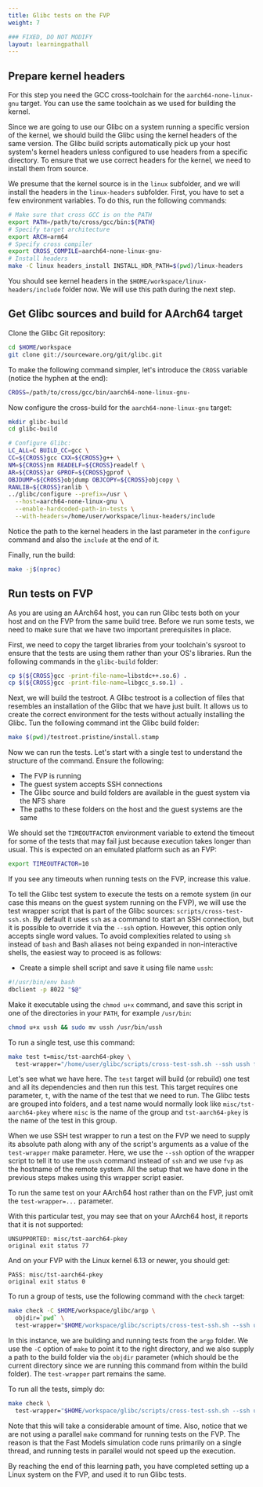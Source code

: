 ```yaml
---
title: Glibc tests on the FVP
weight: 7

### FIXED, DO NOT MODIFY
layout: learningpathall
---
```


## Prepare kernel headers

For this step you need the GCC cross-toolchain for the `aarch64-none-linux-gnu` target.
You can use the same toolchain as we used for building the kernel.

Since we are going to use our Glibc on a system running a specific version of the kernel,
we should build the Glibc using the kernel headers of the same version. The Glibc build
scripts automatically pick up your host system's kernel headers unless configured to use
headers from a specific directory. To ensure that we use correct headers for the kernel,
we need to install them from source.

We presume that the kernel source is in the `linux` subfolder, and we will install the
headers in the `linux-headers` subfolder. First, you have to set a few environment variables.
To do this, run the following commands:

```bash
# Make sure that cross GCC is on the PATH
export PATH=/path/to/cross/gcc/bin:${PATH}
# Specify target architecture
export ARCH=arm64
# Specify cross compiler
export CROSS_COMPILE=aarch64-none-linux-gnu-
# Install headers
make -C linux headers_install INSTALL_HDR_PATH=$(pwd)/linux-headers
```

You should see kernel headers in the `$HOME/workspace/linux-headers/include` folder now.
We will use this path during the next step.

## Get Glibc sources and build for AArch64 target

Clone the Glibc Git repository:

```bash
cd $HOME/workspace
git clone git://sourceware.org/git/glibc.git
```

To make the following command simpler, let's introduce the `CROSS` variable (notice the hyphen
at the end):

```bash
CROSS=/path/to/cross/gcc/bin/aarch64-none-linux-gnu-
```

Now configure the cross-build for the `aarch64-none-linux-gnu` target:

```bash
mkdir glibc-build
cd glibc-build

# Configure Glibc:
LC_ALL=C BUILD_CC=gcc \
CC=${CROSS}gcc CXX=${CROSS}g++ \
NM=${CROSS}nm READELF=${CROSS}readelf \
AR=${CROSS}ar GPROF=${CROSS}gprof \
OBJDUMP=${CROSS}objdump OBJCOPY=${CROSS}objcopy \
RANLIB=${CROSS}ranlib \
../glibc/configure --prefix=/usr \
  --host=aarch64-none-linux-gnu \
  --enable-hardcoded-path-in-tests \
  --with-headers=/home/user/workspace/linux-headers/include
```

Notice the path to the kernel headers in the last parameter in the `configure` command and
also the `include` at the end of it.

Finally, run the build:

```bash
make -j$(nproc)
```

## Run tests on FVP

As you are using an AArch64 host, you can run Glibc tests both on your host and on the FVP
from the same build tree. Before we run some tests, we need to make sure that we have two
important prerequisites in place.

First, we need to copy the target libraries from your toolchain's sysroot to ensure that
the tests are using them rather than your OS's libraries. Run the following commands in the
`glibc-build` folder:

```bash
cp $(${CROSS}gcc -print-file-name=libstdc++.so.6) .
cp $(${CROSS}gcc -print-file-name=libgcc_s.so.1) .
```

Next, we will build the testroot. A Glibc testroot is a collection of files that resembles
an installation of the Glibc that we have just built. It allows us to create the correct
environment for the tests without actually installing the Glibc. Tun the following command
int the Glibc build folder:

```bash
make $(pwd)/testroot.pristine/install.stamp
```

Now we can run the tests. Let's start with a single test to understand the structure of the
command. Ensure the following:

 * The FVP is running
 * The guest system accepts SSH connections
 * The Glibc source and build folders are available in the guest system via the NFS share
 * The paths to these folders on the host and the guest systems are the same

We should set the `TIMEOUTFACTOR` environment variable to extend the timeout for some of the
tests that may fail just because execution takes longer than usual. This is expected on an
emulated platform such as an FVP:

```bash
export TIMEOUTFACTOR=10
```

If you see any timeouts when running tests on the FVP, increase this value.

To tell the Glibc test system to execute the tests on a remote system (in our case this
means on the guest system running on the FVP), we will use the test wrapper script that
is part of the Glibc sources: `scripts/cross-test-ssh.sh`. By default it uses `ssh` as a
command to start an SSH connection, but it is possible to override it via the `--ssh` option.
However, this option only accepts single word values. To avoid complexities related to
using `sh` instead of `bash` and Bash aliases not being expanded in non-interactive shells,
the easiest way to proceed is as follows:

 * Create a simple shell script and save it using file name `ussh`:

```bash
#!/usr/bin/env bash
dbclient -p 8022 "$@"
```

 Make it executable using the `chmod u+x` command, and save this script in one of the directories in your `PATH`, for example `/usr/bin`:

```bash
chmod u+x ussh && sudo mv ussh /usr/bin/ussh
```

To run a single test, use this command:

```bash
make test t=misc/tst-aarch64-pkey \
  test-wrapper="/home/user/glibc/scripts/cross-test-ssh.sh --ssh ussh fvp"
```

Let's see what we have here. The `test` target will build (or rebuild) one test and all
its dependencies and then run this test. This target requires one parameter, `t`, with the
name of the test that we need to run. The Glibc tests are grouped into folders, and a test name
would normally look like `misc/tst-aarch64-pkey` where `misc` is the name of the group and
`tst-aarch64-pkey` is the name of the test in this group.

When we use SSH test wrapper to run a test on the FVP we need to supply its absolute path along
with any of the script's arguments as a value of the `test-wrapper` make parameter. Here,
we use the `--ssh` option of the wrapper script to tell it to use the `ussh` command instead
of `ssh` and we use `fvp` as the hostname of the remote system. All the setup that we have
done in the previous steps makes using this wrapper script easier.

To run the same test on your AArch64 host rather than on the FVP, just omit the `test-wrapper=...`
parameter.

With this particular test, you may see that on your AArch64 host, it reports that it is not
supported:

```
UNSUPPORTED: misc/tst-aarch64-pkey
original exit status 77
```

And on your FVP with the Linux kernel 6.13 or newer, you should get:

```
PASS: misc/tst-aarch64-pkey
original exit status 0
```

To run a group of tests, use the following command with the `check` target:

```bash
make check -C $HOME/workspace/glibc/argp \
  objdir=`pwd` \
  test-wrapper="$HOME/workspace/glibc/scripts/cross-test-ssh.sh --ssh ussh fvp"
```

In this instance, we are building and running tests from the `argp` folder. We use the `-C`
option of `make` to point it to the right directory, and we also supply a path to the
build folder via the `objdir` parameter (which should be the current directory since we are
running this command from within the build folder). The `test-wrapper` part remains the same.

To run all the tests, simply do:

```bash
make check \
  test-wrapper="$HOME/workspace/glibc/scripts/cross-test-ssh.sh --ssh ussh fvp"
```

Note that this will take a considerable amount of time. Also, notice that we are not using
a parallel `make` command for running tests on the FVP. The reason is that the Fast Models
simulation code runs primarily on a single thread, and running tests in parallel would not
speed up the execution.

By reaching the end of this learning path, you have completed setting up a Linux system on the FVP, and used it to run Glibc tests.
